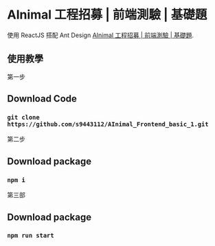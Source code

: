 # AInimal 工程招募 | 前端測驗 | 基礎題

使用 ReactJS 搭配 Ant Design
[AInimal 工程招募 | 前端測驗 | 基礎題](https://hackmd.io/@NlQIrkvRQoSFc-rvEAhpOQ/H1jCSz0-O).


## 使用教學

第一步
## Download Code 
### `git clone https://github.com/s9443112/AInimal_Frontend_basic_1.git`

第二步
## Download package
### `npm i`

第三部
## Download package
### `npm run start `
